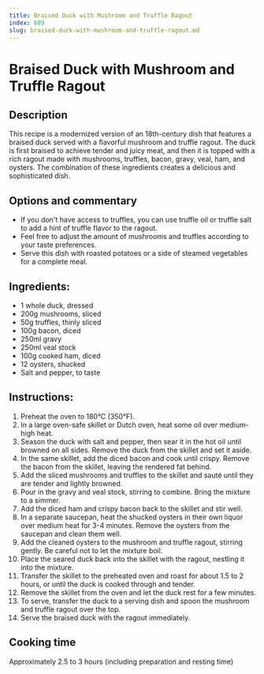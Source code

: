 ```yaml
---
title: Braised Duck with Mushroom and Truffle Ragout
index: 689
slug: braised-duck-with-mushroom-and-truffle-ragout.md
---
```


# Braised Duck with Mushroom and Truffle Ragout

## Description
This recipe is a modernized version of an 18th-century dish that features a braised duck served with a flavorful mushroom and truffle ragout. The duck is first braised to achieve tender and juicy meat, and then it is topped with a rich ragout made with mushrooms, truffles, bacon, gravy, veal, ham, and oysters. The combination of these ingredients creates a delicious and sophisticated dish.

## Options and commentary
- If you don't have access to truffles, you can use truffle oil or truffle salt to add a hint of truffle flavor to the ragout.
- Feel free to adjust the amount of mushrooms and truffles according to your taste preferences.
- Serve this dish with roasted potatoes or a side of steamed vegetables for a complete meal.

## Ingredients:
- 1 whole duck, dressed
- 200g mushrooms, sliced
- 50g truffles, thinly sliced
- 100g bacon, diced
- 250ml gravy
- 250ml veal stock
- 100g cooked ham, diced
- 12 oysters, shucked
- Salt and pepper, to taste

## Instructions:
1. Preheat the oven to 180°C (350°F).
2. In a large oven-safe skillet or Dutch oven, heat some oil over medium-high heat.
3. Season the duck with salt and pepper, then sear it in the hot oil until browned on all sides. Remove the duck from the skillet and set it aside.
4. In the same skillet, add the diced bacon and cook until crispy. Remove the bacon from the skillet, leaving the rendered fat behind.
5. Add the sliced mushrooms and truffles to the skillet and sauté until they are tender and lightly browned.
6. Pour in the gravy and veal stock, stirring to combine. Bring the mixture to a simmer.
7. Add the diced ham and crispy bacon back to the skillet and stir well.
8. In a separate saucepan, heat the shucked oysters in their own liquor over medium heat for 3-4 minutes. Remove the oysters from the saucepan and clean them well.
9. Add the cleaned oysters to the mushroom and truffle ragout, stirring gently. Be careful not to let the mixture boil.
10. Place the seared duck back into the skillet with the ragout, nestling it into the mixture.
11. Transfer the skillet to the preheated oven and roast for about 1.5 to 2 hours, or until the duck is cooked through and tender.
12. Remove the skillet from the oven and let the duck rest for a few minutes.
13. To serve, transfer the duck to a serving dish and spoon the mushroom and truffle ragout over the top.
14. Serve the braised duck with the ragout immediately.

## Cooking time
Approximately 2.5 to 3 hours (including preparation and resting time)